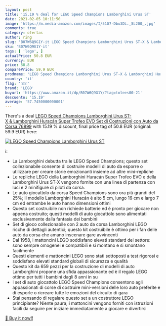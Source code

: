 ```yaml
---
layout: post
title: '15.19 % deal for LEGO Speed Champions Lamborghini Urus ST'
date: 2021-02-05 10:11:50
image: 'https://m.media-amazon.com/images/I/51G7-Dbu3DL._SL200_.jpg'
comments: true
category: ofertas
author: ring
slug: 'B07W6Q9G1Y-it LEGO Speed Champions Lamborghini Urus ST-X & Lamborghini...'
sku: 'B07W6Q9G1Y-it'
tags: [ 'lego', ]
actualPrice: 50.8 EUR
currency: EUR
price: 50.8
comparePrice: 59.9 EUR
prodname: 'LEGO Speed Champions Lamborghini Urus ST-X & Lamborghini Huracán Super Trofeo EVO  Set di Costruzioni con Auto da Corsa  76899'
country: 'it'
flag: '🇮🇹'
brand: 'LEGO'
buyurl: 'https://www.amazon.it/dp/B07W6Q9G1Y/?tag=tolees00-21'
descuento: '15.19'
average: '57.7450000000001'
---
```


There's a deal [LEGO Speed Champions Lamborghini Urus ST-X & Lamborghini Huracán Super Trofeo EVO  Set di Costruzioni con Auto da Corsa  76899](https://www.amazon.it/dp/B07W6Q9G1Y/?tag=tolees00-21)  with  15.19 % discount, final price tag of  50.8 EUR (original: 59.9 EUR) here:

[![LEGO Speed Champions Lamborghini Urus ST](https://m.media-amazon.com/images/I/51G7-Dbu3DL._SL200_.jpg)](https://www.amazon.it/dp/B07W6Q9G1Y/?tag=tolees00-21)

ℹ️:

- La Lamborghini debutta tra le LEGO Speed Champions; questo set collezionabile consente di costruire modelli di auto da esporre o utilizzare per creare storie emozionanti insieme ad altre mini-repliche
- Le repliche LEGO della Lamborghini Huracán Super Trofeo EVO e della Lamborghini Urus ST-X vengono fornite con una linea di partenza con luci e 2 minifigure di piloti da corsa.
- Le auto giocattolo da corsa Speed Champions sono ora più grandi del 25%; il modello Lamborghini Huracán è alto 5 cm, lungo 16 cm e largo 7 cm ed entrambe le auto hanno dimensioni ottimi
- Questo set costruibile non richiede batterie ed è pronto per giocare non appena costruito; questi modelli di auto giocattolo sono alimentati esclusivamente dalla fantasia dei bambini
- Set di gioco collezionabile con 2 auto da corsa Lamborghini LEGO ricche di dettagli autentici; questo kit costruibile è ottimo per i fan delle auto da corsa che amano inscenare gare avvincenti
- Dal 1958, i mattoncini LEGO soddisfano elevati standard del settore: sono sempre omogenei e compatibili e si montano e si smontano facilmente
- Questi elementi e mattoncini LEGO sono stati sottoposti a test rigorosi e soddisfano elevati standard globali di sicurezza e qualità
- Questo kit da 659 pezzi per la costruzione di modelli di auto Lamborghini propone una sfida appassionante ed è il regalo LEGO ottimo per tutti i bambini dagli 8 anni in su
- I set di auto giocattolo LEGO Speed Champions consentono agli appassionati di corse di costruire mini-versioni delle loro auto preferite e di esporle o ricreare tutte le emozioni del circuito di gara
- Stai pensando di regalare questo set a un costruttore LEGO principiante? Niente paura; i mattoncini vengono forniti con istruzioni facili da seguire per iniziare immediatamente a giocare e divertirsi

[🛒 Buy it now!!](https://www.amazon.it/dp/B07W6Q9G1Y/?tag=tolees00-21)
